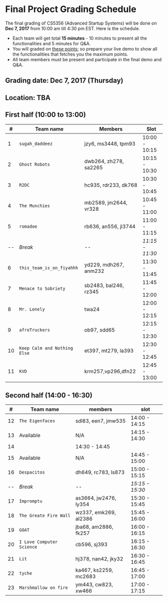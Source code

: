 # Final Project Grading Schedule
The final grading of CS5356 (Advanced Startup Systems) will be done on **Dec 7, 2017** from 10:00 am till 4:30 pm EST.
Here is the schedule.
* Each team will get total **15 minutes** - 10 minutes to present all
the functionalities and 5 minutes for Q&A.
* You will graded on [these points](./grading.md); so prepare your live demo to show all the functionalities that fetches you
the maximum points.
* All team members must be present and participate in the final demo and Q&A.


## Grading date: Dec 7, 2017 (Thursday)
## Location: TBA


## First half (10:00 to  13:00)
| # | Team name | Members | Slot |
|---|-------| --------| -----|
|1  | `sugah_daddeez`| jzy6, ms3448, tpm93 | 10:00 - 10:15 |
|2  | `Ghost Robots` | dwb264, zh278, sa2265 | 10:15 - 10:30|
|3  | `R2DC`         | hc935, rdr233, dk768 | 10:30 - 10:45 |
|4  | `The Munchies` | mb2589, jm2644, vr328 | 10:45 - 11:00 |
|5  | `romadoe`      | rb636, an556, jl3744 | 11:00 - 11:15|
|-- | *Break*      | -- | *11:15 - 11:30* |
|6  | `this_team_is_on_fiyahhh`| yd229, mdh267, anm232 | 11:30 - 11:45|
|7  |  `Menace to Sobriety` | sb2483, bal246, rz345 |11:45 - 12:00|
|8  | `Mr. Lonely `   | twa24 | 12:00 - 12:15|
|9  | `afroTruckers` | ob97, sdd65 | 12:15 - 12:30 |
|10 | `Keep Calm and Nothing Else`| et397, mt279, la393 |  12:30 - 12:45|
|11 | `KVD`          |  krm257,vp296,dfn22 | 12:45 - 13:00|


## Second half (14:00 - 16:30)
| # | Team name | members | slot |
|---|-------| --------| -----|
|12 |  `The Eigenfaces` | sdl83, een7, jmw535 | 14:00 - 14:15|
|13 | Available | N/A | 14:15 - 14:30 |
|14 |  |  14:30 - 14:45|
|15 |Available | N/A | 14:45 - 15:00|
|16 | `Despacitos`   | dh649, rc783, ls873 | 15:00 - 15:15|
|-- | *Break*        | -- | *15:15 - 15:30* |
|17 | `Impromptu`    | as3664, jw2476, ly354 |  15:30 - 15:45|
|18 | `The Greate Fire Wall` | wz337, emk269, al2386 |  15:45 - 16:00|
|19 | `GOAT`         |  jba68, am2886, fk257 | 16:00 - 16:15 |
|20 | `I Love Computer Science` | cb596, sj393 | 16:15 - 16:30 |
|21 | `Lit`          | hj378, nan42, jky32 | 16:30 - 16:45|
|22 | `tyche`        |ka467, ks2259, mc2683 | 16:45 - 17:00|
|23 | `Marshmallow on fire` | ym443, cw823, xw466  | 17:00 - 17:15 |

